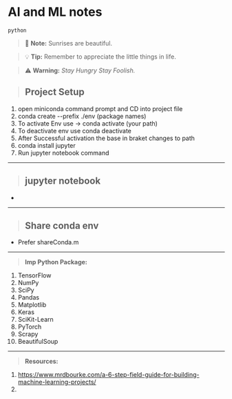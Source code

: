 # AI and ML notes

 `python`

> :memo: **Note:** Sunrises are beautiful.

> :bulb: **Tip:** Remember to appreciate the little things in life.

> :warning: **Warning:** *Stay Hungry Stay Foolish.*


> ## Project Setup

1. open miniconda command prompt and  CD into project file
2. conda create --prefix ./env (package names)
3. To activate Env use -> conda activate (your path)
4. To deactivate env use conda deactivate
5. After Successful activation the base in braket changes to path
6. conda install jupyter 
7. Run jupyter notebook command

---

> ## jupyter notebook 

- 


---

> ## Share conda env
- Prefer shareConda.m


---


> **Imp Python Package:**

1. TensorFlow
2. NumPy
3. SciPy 
4. Pandas
5. Matplotlib 
6. Keras
7. SciKit-Learn
8. PyTorch
9. Scrapy
10. BeautifulSoup

---

> **Resources:**

1. <https://www.mrdbourke.com/a-6-step-field-guide-for-building-machine-learning-projects/>
2. 



[^1]: All Rights Reserved to @Saigenix
